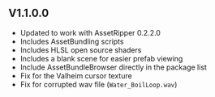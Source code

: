 ## V1.1.0.0 
* Updated to work with AssetRipper 0.2.2.0
* Includes AssetBundling scripts
* Includes HLSL open source shaders
* Includes a blank scene for easier prefab viewing
* Include AssetBundleBrowser directly in the package list
* Fix for the Valheim cursor texture
* Fix for corrupted wav file (`Water_BoilLoop.wav`)
